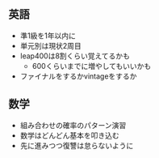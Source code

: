 ## 英語
- 準1級を1年以内に
- 単元別は現状2周目
- leap400は8割くらい覚えてるかも
  - 600くらいまでに増やしてもいいかも
- ファイナルをするかvintageをするか

## 数学
- 組み合わせの確率のパターン演習
- 数学はどんどん基本を叩き込む
- 先に進みつつ復讐は怠らないように